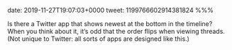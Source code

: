 date: 2019-11-27T19:07:03+0000
tweet: 1199766602914381824
%%%

Is there a Twitter app that shows newest at the bottom in the timeline? When you think about it, it’s odd that the order flips when viewing threads. (Not unique to Twitter: all sorts of apps are designed like this.)
